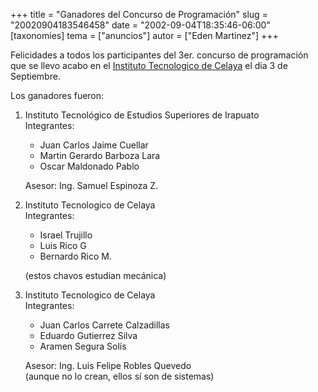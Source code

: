 +++
title = "Ganadores del Concurso de Programación"
slug = "20020904183546458"
date = "2002-09-04T18:35:46-06:00"
[taxonomies]
tema = ["anuncios"]
autor = ["Eden Martinez"]
+++

Felicidades a todos los participantes del 3er. concurso de programación
que se llevo acabo en el [Instituto Tecnologico de
Celaya](http://www.itc.mx) el dia 3 de Septiembre.

Los ganadores fueron:

<!-- more -->
1.  Instituto Tecnológico de Estudios Superiores de Irapuato  
    Integrantes:
    -   Juan Carlos Jaime Cuellar
    -   Martin Gerardo Barboza Lara
    -   Oscar Maldonado Pablo

    Asesor: Ing. Samuel Espinoza Z.
2.  Instituto Tecnologico de Celaya  
    Integrantes:
    -   Israel Trujillo
    -   Luis Rico G
    -   Bernardo Rico M.

    (estos chavos estudian mecánica)
3.  Instituto Tecnologico de Celaya  
    Integrantes:
    -   Juan Carlos Carrete Calzadillas
    -   Eduardo Gutierrez Silva
    -   Aramen Segura Solís

    Asesor: Ing. Luis Felipe Robles Quevedo  
    (aunque no lo crean, ellos sí son de sistemas)

